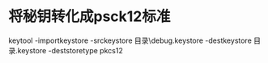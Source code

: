 # 将秘钥转化成psck12标准 
keytool -importkeystore -srckeystore 目录\debug.keystore -destkeystore 目录\.keystore -deststoretype pkcs12

 